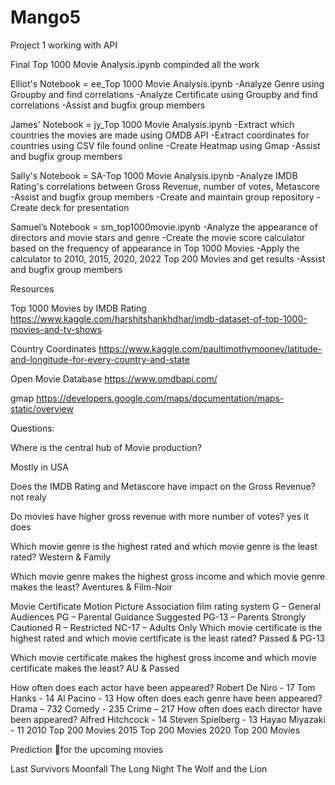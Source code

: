 # Mango5
Project 1 working with  API

Final Top 1000 Movie Analysis.ipynb compinded all the work

Elliot's Notebook = ee_Top 1000 Movie Analysis.ipynb
    -Analyze Genre using Groupby and find correlations
    -Analyze Certificate using Groupby and find correlations
    -Assist and bugfix group members
    

James' Notebook = jy_Top 1000 Movie Analysis.ipynb
    -Extract which countries the movies are made using OMDB API
    -Extract coordinates for countries using CSV file found online
    -Create Heatmap using Gmap
    -Assist and bugfix group members

Sally's Notebook = SA-Top 1000 Movie Analysis.ipynb
    -Analyze IMDB Rating's correlations between Gross Revenue, number of votes, Metascore
    -Assist and bugfix group members
    -Create and maintain group repository
    -Create deck for presentation

Samuel’s Notebook = sm_top1000movie.ipynb
    -Analyze the appearance of directors and movie stars and genre
    -Create the movie score calculator based on the frequency of appearance in Top 1000 Movies
    -Apply the calculator to 2010, 2015, 2020, 2022 Top 200 Movies and get results
    -Assist and bugfix group members

Resources

Top 1000 Movies by IMDB Rating
https://www.kaggle.com/harshitshankhdhar/imdb-dataset-of-top-1000-movies-and-tv-shows

Country Coordinates
https://www.kaggle.com/paultimothymooney/latitude-and-longitude-for-every-country-and-state

Open Movie Database
https://www.omdbapi.com/

gmap 
https://developers.google.com/maps/documentation/maps-static/overview

Questions: 


Where is the central hub of Movie production?

Mostly in USA


Does the IMDB Rating and Metascore have impact on the Gross Revenue?
not realy

Do movies have higher gross revenue with more number of votes?
yes it does

Which movie genre is the highest rated and which movie genre is the least rated?
Western & Family

Which movie genre makes the highest gross income and which movie genre makes the least?
Aventures & Film-Noir

Movie Certificate
Motion Picture Association film rating system
    G – General Audiences
    PG – Parental Guidance     Suggested
    PG-13 – Parents Strongly Cautioned
    R – Restricted
    NC-17 – Adults Only
Which movie certificate is the highest rated and which movie certificate is the least rated?
Passed & PG-13

Which movie certificate makes the highest gross income and which movie certificate makes the least?
AU &  Passed

How often does each actor have been appeared?
    Robert De Niro - 17
    Tom Hanks - 14
    Al Pacino - 13
How often does each genre have been appeared?
    Drama – 732
    Comedy - 235
    Crime – 217
How often does each director have been appeared?
    Alfred Hitchcock - 14
    Steven Spielberg - 13
    Hayao Miyazaki - 11
2010 Top 200 Movies
2015 Top 200 Movies
2020 Top 200 Movies

Prediction for the upcoming movies

Last Survivors
Moonfall
The Long Night
The Wolf and the Lion



